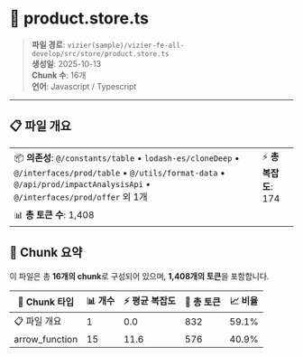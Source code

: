 # 📄 product.store.ts

> **파일 경로**: `vizier(sample)/vizier-fe-all-develop/src/store/product.store.ts`  
> **생성일**: 2025-10-13  
> **Chunk 수**: 16개  
> **언어**: Javascript / Typescript
---


## 📋 파일 개요

| | |
|--|--|
| 📦 **의존성**: `@/constants/table` • `lodash-es/cloneDeep` • `@/interfaces/prod/table` • `@/utils/format-data` • `@/api/prod/impactAnalysisApi` • `@/interfaces/prod/offer` 외 1개 | ⚡ **총 복잡도**: 174 |
| 📊 **총 토큰 수**: 1,408 |  |






## 🧩 Chunk 요약

이 파일은 총 **16개의 chunk**로 구성되어 있으며, **1,408개의 토큰**을 포함합니다.

| 🧩 Chunk 타입 | 📊 개수 | ⚡ 평균 복잡도 | 📝 총 토큰 | 📈 비율 |
|---------------|--------|-------------|----------|--------|
| 📋 파일 개요 | 1 | 0.0 | 832 | 59.1% |
| arrow_function | 15 | 11.6 | 576 | 40.9% |

